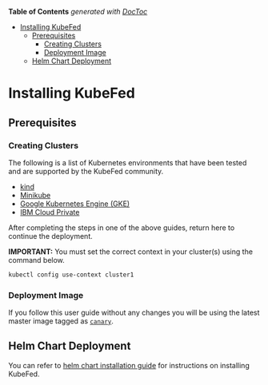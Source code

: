 <!-- START doctoc generated TOC please keep comment here to allow auto update -->
<!-- DON'T EDIT THIS SECTION, INSTEAD RE-RUN doctoc TO UPDATE -->
**Table of Contents**  *generated with [DocToc](https://github.com/thlorenz/doctoc)*

- [Installing KubeFed](#installing-kubefed)
  - [Prerequisites](#prerequisites)
    - [Creating Clusters](#creating-clusters)
    - [Deployment Image](#deployment-image)
  - [Helm Chart Deployment](#helm-chart-deployment)

<!-- END doctoc generated TOC please keep comment here to allow auto update -->

# Installing KubeFed

## Prerequisites

### Creating Clusters

The following is a list of Kubernetes environments that have been tested and are supported by the KubeFed community.

- [kind](./environments/kind.md)
- [Minikube](./environments/minikube.md)
- [Google Kubernetes Engine (GKE)](./environments/gke.md)
- [IBM Cloud Private](./environments/icp.md)

After completing the steps in one of the above guides, return here to continue the deployment.

**IMPORTANT:** You must set the correct context in your cluster(s) using the command below.

```bash
kubectl config use-context cluster1
```
### Deployment Image

If you follow this user guide without any changes you will be using the latest master image tagged as [`canary`](development.md#test-latest-master-changes-canary).

## Helm Chart Deployment

You can refer to [helm chart installation guide](https://github.com/kubernetes-sigs/kubefed/blob/master/charts/kubefed/README.md) for instructions on installing KubeFed.
